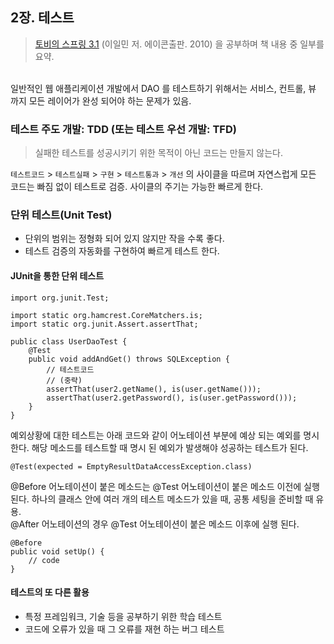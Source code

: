 ## 2장. 테스트

> [토비의 스프링 3.1](http://book.naver.com/bookdb/book_detail.nhn?bid=7006516) (이일민 저. 에이콘출판. 2010) 을 공부하며 책 내용 중 일부를 요약.

<br>
일반적인 웹 애플리케이션 개발에서 DAO 를 테스트하기 위해서는 서비스, 컨트롤, 뷰 까지 모든 레이어가 완성
되어야 하는 문제가 있음.

### 테스트 주도 개발: TDD (또는 테스트 우선 개발: TFD)
> 실패한 테스트를 성공시키기 위한 목적이 아닌 코드는 만들지 않는다.

`테스트코드` > `테스트실패` > `구현` > `테스트통과` > `개선` 의 사이클을 따르며 자연스럽게 모든 코드는 빠짐 없이 테스트로 검증. 사이클의 주기는 가능한 빠르게 한다.

### 단위 테스트(Unit Test)
- 단위의 범위는 정형화 되어 있지 않지만 작을 수록 좋다.
- 테스트 검증의 자동화를 구현하여 빠르게 테스트 한다.

#### JUnit을 통한 단위 테스트
```
import org.junit.Test;

import static org.hamcrest.CoreMatchers.is;
import static org.junit.Assert.assertThat;

public class UserDaoTest {    
    @Test
    public void addAndGet() throws SQLException {
    	// 테스트코드
        // (중략)
        assertThat(user2.getName(), is(user.getName()));
        assertThat(user2.getPassword(), is(user.getPassword()));
	}
}   
```

예외상황에 대한 테스트는 아래 코드와 같이 어노테이션 부분에 예상 되는 예외를 명시한다. 해당 메소드를 테스트할 때 명시 된 예외가 발생해야 성공하는 테스트가 된다.

```
@Test(expected = EmptyResultDataAccessException.class)
```

@Before 어노테이션이 붙은 메소드는  @Test 어노테이션이 붙은 메소드 이전에 실행 된다. 하나의 클래스 안에 여러 개의 테스트 메소드가 있을 때, 공통 세팅을 준비할 때 유용. <br>@After 어노테이션의 경우 @Test 어노테이션이 붙은 메소드 이후에 실행 된다.

```
@Before
public void setUp() {
	// code
}
```
#### 테스트의 또 다른 활용
- 특정 프레임워크, 기술 등을 공부하기 위한 학습 테스트
- 코드에 오류가 있을 때 그 오류를 재현 하는 버그 테스트